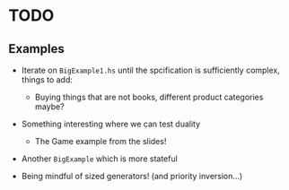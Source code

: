 # TODO

## Examples

* Iterate on `BigExample1.hs` until the spcification
  is sufficiently complex, things to add:
    * Buying things that are not books,
      different product categories maybe?

* Something interesting where we can test duality
  * The Game example from the slides!

* Another `BigExample` which is more stateful

* Being mindful of sized generators! (and priority inversion...)

